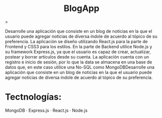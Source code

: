 <h1 align='center'>BlogApp</h1>>  

Desarrolle una aplicación que consiste en un blog de noticias en la que el usuario puede agregar noticias de diversa índole de acuerdo al tópico de su preferencia. La aplicación se diseño utilizando React.js para la parte de Frontend y CSS3 para los estilos. En la parte de Backend utilice Node.js y su framework Express.js, ya que el usuario es capaz de crear, actualizar, postear y borrar artículos desde su cuenta. La aplicación cuenta con un registro e inicio de sesión, por lo que la data se almacena en una base de datos que, en este caso utilice una No-SQL como MongoDBDesarrolle una aplicación que consiste en un blog de noticias en la que el usuario puede agregar noticias de diversa índole de acuerdo al tópico de su preferencia. 


<h1>Tectnologías:</h1>
 MongoDB · Express.js · React.js · Node.js
